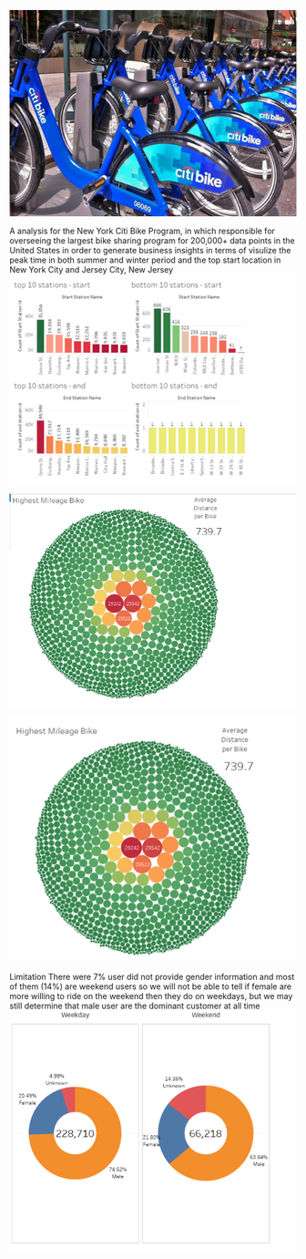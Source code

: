 ![sample screenshot](https://github.com/ThaoLeatherman/CityBike_Tableau/blob/master/citi-bike-station-bikes.jpg)


A analysis for the New York Citi Bike Program, in which responsible for overseeing the largest bike sharing program for 200,000+ data points in the United States in order to generate business insights in terms of visulize the peak time in both summer and winter period and the top start location in New York City and Jersey City, New Jersey
![sample screenshot](https://github.com/ThaoLeatherman/CityBike_Tableau/blob/master/top%20station.PNG)

![sample screenshot](https://github.com/ThaoLeatherman/CityBike_Tableau/blob/master/highest%20mileage%20bike.PNG)


![sample screenshot](https://github.com/ThaoLeatherman/CityBike_Tableau/blob/master/highest%20milage%20bike.PNG)

Limitation There were 7% user did not provide gender information and most of them (14%) are weekend users so we will not be able to tell if female are more willing to ride on the weekend then they do on weekdays, but we may still determine that male user are the dominant customer at all time
![sample screenshot](https://github.com/ThaoLeatherman/CityBike_Tableau/blob/master/weekend.PNG)

